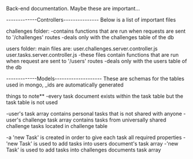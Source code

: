 Back-end documentation. Maybe these are important...

-------------Controllers---------------
Below is a list of important files

challenges folder:
  -contains functions that are run when requests are sent to '/challenges' routes
  -deals only with the challenges table of the db

users folder:
  main files are: 
    user.challenges.server.controller.js
    user.tasks.server.controller.js
  -these files contain functions that are run when request are sent to '/users' routes
  -deals only with the users table of the db


-------------Models--------------------
These are schemas for the tables used in mongo, _ids are automatically generated 

things to note**
-every task document exists within the task table but the task table is not used

  -user's task array contains personal tasks that is not shared with anyone
  -user's challenge task array contains tasks from universally shared challenge tasks located in challenge table

  -a 'new Task' is created in order to give each task all required properties
  -'new Task' is used to add tasks into users document's task array
  -'new Task' is used to add tasks into challenges documents task array
